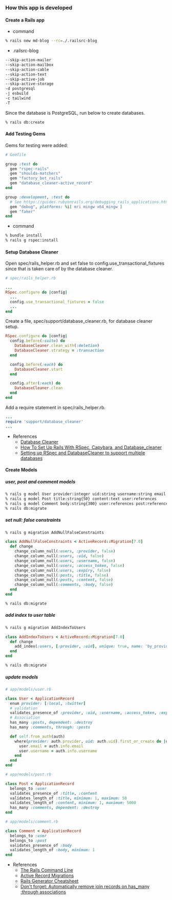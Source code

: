 ### How this app is developed

#### Create a Rails app

- command
```bash
% rails new md-blog --rc=./.railsrc-blog
```
- .railsrc-blog
```bash
--skip-action-mailer
--skip-action-mailbox
--skip-action-cable
--skip-action-text
--skip-active-job
--skip-active-storage
-d postgresql
-j esbuild
-c tailwind
-T
```

Since the database is PostgreSQL, run below to create databases.
```bash
% rails db:create
```

#### Add Testing Gems

Gems for testing were added:

```ruby
# Gemfile

group :test do
  gem "rspec-rails"
  gem "shoulda-matchers"
  gem "factory_bot_rails"
  gem "database_cleaner-active_record"
end

group :development, :test do
  # See https://guides.rubyonrails.org/debugging_rails_applications.html#debugging-with-the-debug-gem
  gem "debug", platforms: %i[ mri mingw x64_mingw ]
  gem "faker"
end
```

- command

```bash
% bundle install
% rails g rspec:install
```

#### Setup Database Cleaner

Open spec/rails_helper.rb and set false to config.use_transactional_fixtures
since that is taken care of by the database cleaner.

```ruby
# spec/rails_helper.rb

...
RSpec.configure do |config|
  ...
  config.use_transactional_fixtures = false
  ...
end
```

Create a file, spec/support/database_cleaner.rb, for database cleaner setup.
```ruby
RSpec.configure do |config|
  config.before(:suite) do
    DatabaseCleaner.clean_with(:deletion)
    DatabaseCleaner.strategy = :transaction
  end

  config.before(:each) do
    DatabaseCleaner.start
  end

  config.after(:each) do
    DatabaseCleaner.clean
  end
end
```

Add a require statement in spec/rails_helper.rb.
```ruby
...
require 'support/database_cleaner'
...
```

- References
  - [Database Cleaner](https://github.com/DatabaseCleaner/database_cleaner/blob/main/README.markdown)
  - [How To Set Up Rails With RSpec, Capybara, and Database_cleaner](https://betterprogramming.pub/how-to-set-up-rails-with-rspec-capybara-and-database-cleaner-aacb000070ef)
  - [Setting up RSpec and DatabaseCleaner to support multiple databases](https://medium.com/productboard-engineering/setting-up-rspec-and-databasecleaner-to-support-multiple-databases-c42bfe251112)


#### Create Models

##### user, post and comment models
```bash
% rails g model User provider:integer uid:string username:string email:string access_token:string expiry:datetime
% rails g model Post title:string{50} content:text user:references
% rails g model Comment body:string{300} user:references post:references
% rails db:migrate
```

##### set null: false constraints
```bash
% rails g migration AddNullFalseConstraints
```
```ruby
class AddNullFalseConstraints < ActiveRecord::Migration[7.0]
  def change
    change_column_null(:users, :provider, false)
    change_column_null(:users, :uid, false)
    change_column_null(:users, :username, false)
    change_column_null(:users, :access_token, false)
    change_column_null(:users, :expiry, false)
    change_column_null(:posts, :title, false)
    change_column_null(:posts, :content, false)
    change_column_null(:comments, :body, false)
  end
end
```
```bash
% rails db:migrate
```

##### add index to user table
```bash
% rails g migration AddIndexToUsers
```
```ruby
class AddIndexToUsers < ActiveRecord::Migration[7.0]
  def change
    add_index(:users, [:provider, :uid], unique: true, name: 'by_provider_uid')
  end
end
```

```bash
% rails db:migrate
```

##### update models
```ruby
# app/models/user.rb

class User < ApplicationRecord
  enum provider: [:local, :twitter]
  # validation
  validates_presence_of :provider, :uid, :username, :access_token, :expiry
  # Association
  has_many :posts, dependent: :destroy
  has_many :comments, through: :posts

  def self.from_auth(auth)
    where(provider: auth.provider, uid: auth.uid).first_or_create do |user|
      user.email = auth.info.email
      user.username = auth.info.username
    end
  end
end
```

```ruby
# app/models/post.rb

class Post < ApplicationRecord
  belongs_to :user
  validates_presence_of :title, :content
  validates_length_of :title, minimum: 1, maximum: 50
  validates_length_of :content, minimum: 1, maximum: 5000
  has_many :comments, dependent: :destroy
end
```

```ruby
# app/models/comment.rb

class Comment < ApplicationRecord
  belongs_to :user
  belongs_to :post
  validates_presence_of :body
  validates_length_of :body, minimum: 1
end
```

- References
  - [The Rails Command Line](https://guides.rubyonrails.org/command_line.html)
  - [Active Record Migrations](https://guides.rubyonrails.org/active_record_migrations.html)
  - [Rails Generator Cheatsheet](https://dev.to/alicannklc/rails-generator-cheatsheet-1dfn)
  - [Don't forget: Automatically remove join records on has_many :through associations](https://makandracards.com/makandra/32175-don-t-forget-automatically-remove-join-records-on-has_many-through-associations)
